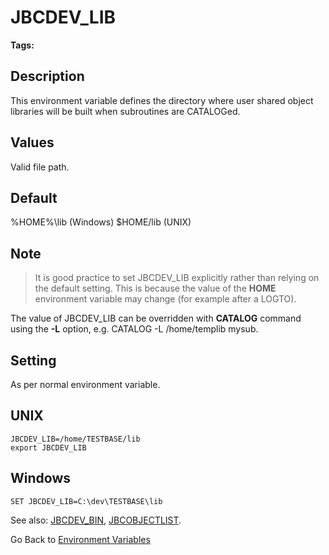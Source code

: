 # JBCDEV_LIB

<PageHeader />

**Tags:**
<badge text='environment variables' vertical='middle' />

## Description

This environment variable defines the directory where user shared object libraries will be built when subroutines are CATALOGed.

## Values

Valid file path.

## Default

%HOME%\lib (Windows)
$HOME/lib (UNIX)

## Note

> It is good practice to set JBCDEV\_LIB explicitly rather than relying on the default setting. This is because the value of the **HOME** environment variable may change (for example after a LOGTO).

The value of JBCDEV\_LIB can be overridden with **CATALOG** command using the **-L** option, e.g. CATALOG -L /home/templib mysub.

## Setting

As per normal environment variable.

## UNIX

```
JBCDEV_LIB=/home/TESTBASE/lib
export JBCDEV_LIB
```

## Windows

```
SET JBCDEV_LIB=C:\dev\TESTBASE\lib
```

See also: [JBCDEV\_BIN](./../jbcdev_bin), [JBCOBJECTLIST](./../jbcobjectlist).

Go Back to [Environment Variables](./../README.md)

<PageFooter />
